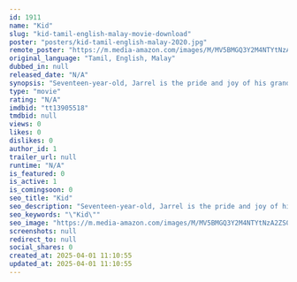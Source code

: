```yaml
---
id: 1911
name: "Kid"
slug: "kid-tamil-english-malay-movie-download"
poster: "posters/kid-tamil-english-malay-2020.jpg"
remote_poster: "https://m.media-amazon.com/images/M/MV5BMGQ3Y2M4NTYtNzA2ZS00ZjdlLWEyZDktYmYwZTg0MWMyNDg4XkEyXkFqcGdeQXVyNDAwNjM1ODk@._V1_SX300.jpg"
original_language: "Tamil, English, Malay"
dubbed_in: null
released_date: "N/A"
synopsis: "Seventeen-year-old, Jarrel is the pride and joy of his grandmother, Angela, and father, William. But what happens when this average young teenager is kidnapped at random?"
type: "movie"
rating: "N/A"
imdbid: "tt13905518"
tmdbid: null
views: 0
likes: 0
dislikes: 0
author_id: 1
trailer_url: null
runtime: "N/A"
is_featured: 0
is_active: 1
is_comingsoon: 0
seo_title: "Kid"
seo_description: "Seventeen-year-old, Jarrel is the pride and joy of his grandmother, Angela, and father, William. But what happens when this average young teenager is kidnapped at random?"
seo_keywords: "\"Kid\""
seo_image: "https://m.media-amazon.com/images/M/MV5BMGQ3Y2M4NTYtNzA2ZS00ZjdlLWEyZDktYmYwZTg0MWMyNDg4XkEyXkFqcGdeQXVyNDAwNjM1ODk@._V1_SX300.jpg"
screenshots: null
redirect_to: null
social_shares: 0
created_at: 2025-04-01 11:10:55
updated_at: 2025-04-01 11:10:55
---
```


